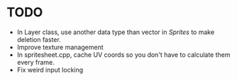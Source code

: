 # TODO
- In Layer class, use another data type than vector in *Sprites* to make deletion faster.
- Improve texture management
- In spritesheet.cpp, cache UV coords so you don't have to calculate them every frame.
- Fix weird input locking
